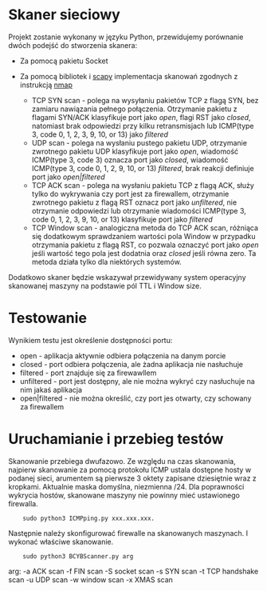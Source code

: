 # **Skaner sieciowy**
Projekt zostanie wykonany w języku Python, przewidujemy porównanie dwóch podejść do stworzenia skanera:

* Za pomocą pakietu Socket
* Za pomocą bibliotek i [scapy](https://github.com/secdev/scapy) implementacja skanowań zgodnych z instrukcją [nmap](https://nmap.org/book/man-port-scanning-techniques.html?fbclid=IwAR29bf22JMR1lJmB0TGtq2Mt7CEU7GR1VYZx_RS4senQhVm9KcYCCHalU6A)
    
    * TCP SYN scan - polega na wysyłaniu pakietów TCP z flagą SYN, bez zamiaru nawiązania pełnego połączenia. Otrzymanie pakietu z flagami SYN/ACK klasyfikuje port jako *open*, flagi RST jako *closed*,
      natomiast brak odpowiedzi przy kilku retransmisjach lub ICMP(type 3, code 0, 1, 2, 3, 9, 10, or 13) jako *filtered* 
    * UDP scan - polega na wysłaniu pustego pakietu UDP, otrzymanie zwrotnego pakietu UDP klasyfikuje port jako *open*, wiadomość ICMP(type 3, code 3) oznacza port jako *closed*, wiadomość ICMP(type 3, code 0, 1, 2, 9, 10, or 13) *filtered*, brak reakcji definiuje port jako *open|filtered*
    * TCP ACK scan - polega na wysłaniu pakietu TCP z flagą ACK, służy tylko do wykrywania czy port jest za firewallem, otrzymanie zwrotnego pakietu z flagą RST oznacz port jako *unfiltered*, nie otrzymanie odpowiedzi lub otrzymanie wiadomości ICMP(type 3, code 0, 1, 2, 3, 9, 10, or 13) klasyfikuje port jako *filtered*
    * TCP Window scan - analogiczna metoda do TCP ACK scan, różniąca się dodatkowym sprawdzaniem wartości pola Window w przypadku otrzymania pakietu z flagą RST, co pozwala oznaczyć port jako *open* jeśli wartość tego pola jest dodatnia oraz *closed* jeśli równa zero. Ta metoda działa tylko dla niektórych systemów.    

Dodatkowo skaner będzie wskazywał przewidywany system operacyjny skanowanej maszyny na podstawie pól TTL i Window size.

# **Testowanie**
Wynikiem testu jest określenie dostępności portu:

* open - aplikacja aktywnie odbiera połączenia na danym porcie
* closed - port odbiera połączenia, ale żadna aplikacja nie nasłuchuje
* filtered - port znajduje się za firewawllem
* unfiltered - port jest dostępny, ale nie można wykryć czy nasłuchuje na nim jakaś aplikacja
* open|filtered - nie można określić, czy port jes otwarty, czy schowany za firewallem
    
# **Uruchamianie i przebieg testów**
Skanowanie przebiega dwufazowo. Ze względu na czas skanowania, najpierw skanowanie za pomocą protokołu ICMP ustala dostępne hosty w podanej sieci, arumentem są pierwsze 3 oktety zapisane dziesiętnie wraz z kropkami. Aktualnie maska domyślna, niezmienna /24.
Dla poprawności wykrycia hostów, skanowane maszyny nie powinny mieć ustawionego firewalla.

        sudo python3 ICMPping.py xxx.xxx.xxx.
        
Następnie należy skonfigurować firewalle na skanowanych maszynach. I wykonać właściwe skanowanie.

        sudo python3 BCYBScanner.py arg
        
arg:
-a ACK scan
-f FIN scan
-S socket scan
-s SYN scan
-t TCP handshake scan
-u UDP scan
-w window scan
-x XMAS scan